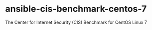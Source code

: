# ansible-cis-benchmark-centos-7
The Center for Internet Security (CIS) Benchmark for CentOS Linux 7
